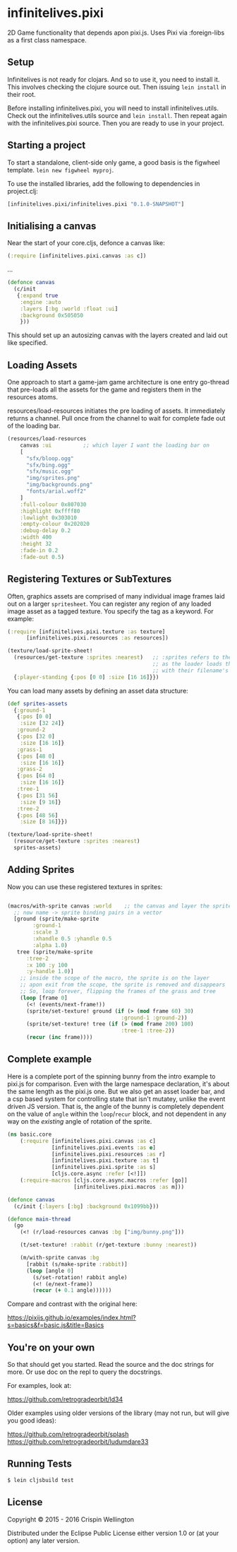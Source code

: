 # infinitelives.pixi
2D Game functionality that depends apon pixi.js. Uses Pixi via :foreign-libs as a first class namespace.

## Setup

Infinitelives is not ready for clojars. And so to use it, you need to install it. This involves checking the clojure source out. Then issuing `lein install` in their root.

Before installing infinitelives.pixi, you will need to install infinitelives.utils. Check out the infinitelives.utils source and `lein install`. Then repeat again with the infinitelives.pixi source. Then you are ready to use in your project.

## Starting a project

To start a standalone, client-side only game, a good basis is the figwheel template. `lein new figwheel myproj`.

To use the installed libraries, add the following to dependencies in project.clj:

```clojure
[infinitelives.pixi/infinitelives.pixi "0.1.0-SNAPSHOT"]
```

## Initialising a canvas

Near the start of your core.cljs, defonce a canvas like:

```clojure
(:require [infinitelives.pixi.canvas :as c])
```
...
```clojure
(defonce canvas
  (c/init
   {:expand true
    :engine :auto
    :layers [:bg :world :float :ui]
    :background 0x505050
    }))
```

This should set up an autosizing canvas with the layers created and laid out like specified.

## Loading Assets

One approach to start a game-jam game architecture is one entry go-thread that pre-loads all the assets for the game and registers them in the resources atoms.

resources/load-resources initiates the pre loading of assets. It immediately returns a channel. Pull once from the channel to wait for complete fade out of the loading bar.

```clojure
(resources/load-resources
    canvas :ui          ;; which layer I want the loading bar on
    [
      "sfx/bloop.ogg"
      "sfx/bing.ogg"
      "sfx/music.ogg"
      "img/sprites.png"
      "img/backgrounds.png"
      "fonts/arial.woff2"
    ]
    :full-colour 0x807030
    :highlight 0xffff80
    :lowlight 0x303010
    :empty-colour 0x202020
    :debug-delay 0.2
    :width 400
    :height 32
    :fade-in 0.2
    :fade-out 0.5)
```

## Registering Textures or SubTextures

Often, graphics assets are comprised of many individual image frames laid out on a larger `spritesheet`. You can register any region of any loaded image asset as a tagged texture. You specify the tag as a keyword. For example:

```clojure
(:require [infinitelives.pixi.texture :as texture]
	  [infinitelives.pixi.resources :as resources])

(texture/load-sprite-sheet!
  (resources/get-texture :sprites :nearest)   ;; :sprites refers to the filename sprites.png.
                                              ;; as the loader loads them, it registers them
                                              ;; with their filename's base as a keyword.
  {:player-standing {:pos [0 0] :size [16 16]}})
```

You can load many assets by defining an asset data structure:

```clojure
(def sprites-assets
  {:ground-1
   {:pos [0 0]
    :size [32 24]}
   :ground-2
   {:pos [32 0]
    :size [16 16]}
   :grass-1
   {:pos [48 0]
    :size [16 16]}
   :grass-2
   {:pos [64 0]
    :size [16 16]}
   :tree-1
   {:pos [31 56]
    :size [9 16]}
   :tree-2
   {:pos [48 56]
    :size [8 16]}})

(texture/load-sprite-sheet!
  (resource/get-texture :sprites :nearest)
  sprites-assets)
```

## Adding Sprites

Now you can use these registered textures in sprites:

```clojure

(macros/with-sprite canvas :world    ;; the canvas and layer the sprite should be on
  ;; now name -> sprite binding pairs in a vector
  [ground (sprite/make-sprite
  	    :ground-1
	    :scale 3
	    :xhandle 0.5 :yhandle 0.5
	    :alpha 1.0)
   tree (sprite/make-sprite
   	  :tree-2
	  :x 100 :y 100
	  :y-handle 1.0)]
    ;; inside the scope of the macro, the sprite is on the layer
    ;; apon exit from the scope, the sprite is removed and disappears
    ;; So, loop forever, flipping the frames of the grass and tree
    (loop [frame 0]
      (<! (events/next-frame!))
      (sprite/set-texture! ground (if (> (mod frame 60) 30)
                                    :ground-1 :ground-2))
      (sprite/set-texture! tree (if (> (mod frame 200) 100)
                                    :tree-1 :tree-2))
      (recur (inc frame))))
```

## Complete example

Here is a complete port of the spinning bunny from the intro example to pixi.js for comparison. Even with the large namespace declaration, it's about the same length as the pixi.js one. But we also get an asset loader bar, and a csp based system for controlling state that isn't mutatey, unlike the event driven JS version. That is, the angle of the bunny is completely dependent on the value of `angle` within the `loop`/`recur` block, and not dependent in any way on the _existing_ angle of rotation of the sprite.

```clojure
(ns basic.core
    (:require [infinitelives.pixi.canvas :as c]
              [infinitelives.pixi.events :as e]
              [infinitelives.pixi.resources :as r]
              [infinitelives.pixi.texture :as t]
              [infinitelives.pixi.sprite :as s]
              [cljs.core.async :refer [<!]])
    (:require-macros [cljs.core.async.macros :refer [go]]
                     [infinitelives.pixi.macros :as m]))

(defonce canvas
  (c/init {:layers [:bg] :background 0x1099bb}))

(defonce main-thread
  (go
    (<! (r/load-resources canvas :bg ["img/bunny.png"]))

    (t/set-texture! :rabbit (r/get-texture :bunny :nearest))

    (m/with-sprite canvas :bg
      [rabbit (s/make-sprite :rabbit)]
      (loop [angle 0]
        (s/set-rotation! rabbit angle)
        (<! (e/next-frame))
        (recur (+ 0.1 angle))))))
```

Compare and contrast with the original here:

https://pixijs.github.io/examples/index.html?s=basics&f=basic.js&title=Basics

## You're on your own

So that should get you started. Read the source and the doc strings for more. Or use doc on the repl to query the docstrings.

For examples, look at:

https://github.com/retrogradeorbit/ld34

Older examples using older versions of the library (may not run, but will give you good ideas):

https://github.com/retrogradeorbit/splash
https://github.com/retrogradeorbit/ludumdare33

## Running Tests
```bash
$ lein cljsbuild test
```

## License

Copyright © 2015 - 2016 Crispin Wellington

Distributed under the Eclipse Public License either version 1.0 or (at your option) any later version.
